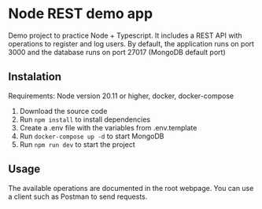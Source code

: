 # Node REST demo app

Demo project to practice Node + Typescript. It includes a REST API with operations to register and log users. By default, the application runs on port 3000 and the database runs on port 27017 (MongoDB default port)

## Instalation

Requirements: Node version 20.11 or higher, docker, docker-compose

1. Download the source code
2. Run `npm install` to install dependencies
3. Create a .env file with the variables from .env.template
4. Run `docker-compose up -d` to start MongoDB
4. Run `npm run dev` to start the project

## Usage

The available operations are documented in the root webpage. You can use a client such as Postman to send requests.